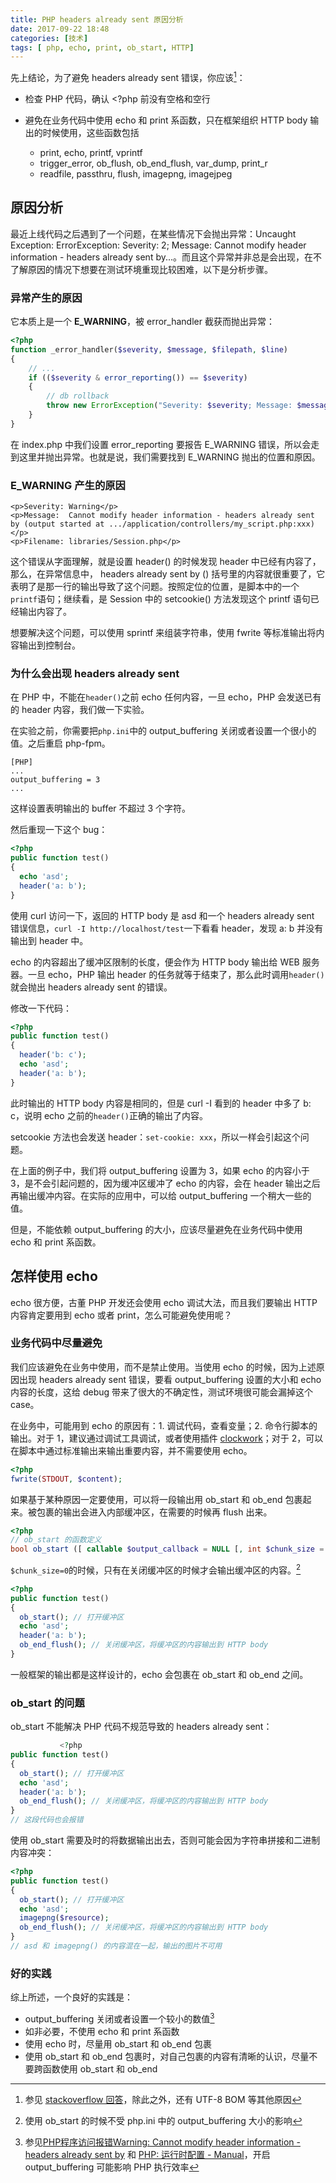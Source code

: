 ```yaml
---
title: PHP headers already sent 原因分析
date: 2017-09-22 18:48
categories: [技术]
tags: [ php, echo, print, ob_start, HTTP]
---
```


先上结论，为了避免 headers already sent 错误，你应该[^1]：

- 检查 PHP 代码，确认 <?php 前没有空格和空行
- 避免在业务代码中使用 echo 和 print 系函数，只在框架组织 HTTP body 输出的时候使用，这些函数包括

  - print, echo, printf, vprintf
  - trigger_error, ob_flush, ob_end_flush, var_dump, print_r
  - readfile, passthru, flush, imagepng, imagejpeg

## 原因分析

最近上线代码之后遇到了一个问题，在某些情况下会抛出异常：Uncaught Exception: ErrorException: Severity: 2; Message: Cannot modify header information - headers already sent by...。而且这个异常并非总是会出现，在不了解原因的情况下想要在测试环境重现比较困难，以下是分析步骤。

### 异常产生的原因

它本质上是一个 **E_WARNING**，被 error_handler 截获而抛出异常：

```php
<?php
function _error_handler($severity, $message, $filepath, $line)
{
    // ...
    if (($severity & error_reporting()) == $severity)
    {
      	// db rollback
        throw new ErrorException("Severity: $severity; Message: $message");
    }
}
```

在 index.php 中我们设置 error_reporting 要报告 E_WARNING 错误，所以会走到这里并抛出异常。也就是说，我们需要找到 E_WARNING 抛出的位置和原因。

### E_WARNING 产生的原因

```php+HTML
<p>Severity: Warning</p>
<p>Message:  Cannot modify header information - headers already sent by (output started at .../application/controllers/my_script.php:xxx)</p>
<p>Filename: libraries/Session.php</p>
```

这个错误从字面理解，就是设置 header() 的时候发现 header 中已经有内容了，那么，在异常信息中， headers already sent by () 括号里的内容就很重要了，它表明了是那一行的输出导致了这个问题。按照定位的位置，是脚本中的一个`printf`语句；继续看，是 Session 中的 setcookie() 方法发现这个 printf 语句已经输出内容了。

想要解决这个问题，可以使用 sprintf 来组装字符串，使用 fwrite 等标准输出将内容输出到控制台。

### 为什么会出现 headers already sent

在 PHP 中，不能在`header()`之前 echo 任何内容，一旦 echo，PHP 会发送已有的 header 内容，我们做一下实验。

在实验之前，你需要把`php.ini`中的 output_buffering 关闭或者设置一个很小的值。之后重启 php-fpm。

```shell
[PHP]
...
output_buffering = 3
...
```

这样设置表明输出的 buffer 不超过 3 个字符。

然后重现一下这个 bug：

```php
<?php
public function test()
{
  echo 'asd';
  header('a: b');
}
```

使用 curl 访问一下，返回的 HTTP body 是 asd 和一个 headers already sent 错误信息，`curl -I http://localhost/test`一下看看 header，发现 a: b 并没有输出到 header 中。

echo 的内容超出了缓冲区限制的长度，便会作为 HTTP body 输出给 WEB 服务器。一旦 echo，PHP 输出 header 的任务就等于结束了，那么此时调用`header()`就会抛出 headers already sent 的错误。

修改一下代码：

```php
<?php
public function test()
{
  header('b: c');
  echo 'asd';
  header('a: b');
}
```

此时输出的 HTTP body 内容是相同的，但是 curl -I 看到的 header 中多了 b: c，说明 echo 之前的`header()`正确的输出了内容。

setcookie 方法也会发送 header：`set-cookie: xxx`，所以一样会引起这个问题。

在上面的例子中，我们将 output_buffering 设置为 3，如果 echo 的内容小于 3，是不会引起问题的，因为缓冲区缓冲了 echo 的内容，会在 header 输出之后再输出缓冲内容。在实际的应用中，可以给 output_buffering 一个稍大一些的值。

但是，不能依赖 output_buffering 的大小，应该尽量避免在业务代码中使用 echo 和 print 系函数。

## 怎样使用 echo

echo 很方便，古董 PHP 开发还会使用 echo 调试大法，而且我们要输出  HTTP 内容肯定要用到 echo 或者 print，怎么可能避免使用呢？

### 业务代码中尽量避免

我们应该避免在业务中使用，而不是禁止使用。当使用 echo 的时候，因为上述原因出现 headers already sent 错误，要看 output_buffering 设置的大小和 echo 内容的长度，这给 debug 带来了很大的不确定性，测试环境很可能会漏掉这个 case。

在业务中，可能用到 echo 的原因有：1. 调试代码，查看变量；2. 命令行脚本的输出。对于 1，建议通过调试工具调试，或者使用插件 [clockwork](https://github.com/itsgoingd/clockwork)；对于 2，可以在脚本中通过标准输出来输出重要内容，并不需要使用 echo。

```php
<?php
fwrite(STDOUT, $content);
```

如果基于某种原因一定要使用，可以将一段输出用 ob_start 和 ob_end 包裹起来。被包裹的输出会进入内部缓冲区，在需要的时候再 flush 出来。

```php
<?php
// ob_start 的函数定义
bool ob_start ([ callable $output_callback = NULL [, int $chunk_size = 0 [, int $flags = PHP_OUTPUT_HANDLER_STDFLAGS ]]])
```

`$chunk_size=0`的时候，只有在关闭缓冲区的时候才会输出缓冲区的内容。[^3]


```php
<?php
public function test()
{
  ob_start(); // 打开缓冲区
  echo 'asd';
  header('a: b');
  ob_end_flush(); // 关闭缓冲区，将缓冲区的内容输出到 HTTP body
}
```

一般框架的输出都是这样设计的，echo 会包裹在 ob_start 和 ob_end 之间。

### ob_start 的问题

ob_start 不能解决 PHP 代码不规范导致的 headers already sent：

```php
           <?php
public function test()
{
  ob_start(); // 打开缓冲区
  echo 'asd';
  header('a: b');
  ob_end_flush(); // 关闭缓冲区，将缓冲区的内容输出到 HTTP body
}
// 这段代码也会报错
```

使用 ob_start 需要及时的将数据输出出去，否则可能会因为字符串拼接和二进制内容冲突：

```php
<?php
public function test()
{
  ob_start(); // 打开缓冲区
  echo 'asd';
  imagepng($resource);
  ob_end_flush(); // 关闭缓冲区，将缓冲区的内容输出到 HTTP body
}
// asd 和 imagepng() 的内容混在一起，输出的图片不可用
```

### 好的实践

综上所述，一个良好的实践是：

- output_buffering 关闭或者设置一个较小的数值[^2]
- 如非必要，不使用 echo 和 print 系函数
- 使用 echo 时，尽量用 ob_start 和 ob_end 包裹
- 使用 ob_start 和 ob_end 包裹时，对自己包裹的内容有清晰的认识，尽量不要跨函数使用 ob_start 和 ob_end

[^1]: 参见 [stackoverflow 回答](https://stackoverflow.com/questions/8028957/how-to-fix-headers-already-sent-error-in-php)，除此之外，还有 UTF-8 BOM 等其他原因
[^2]: 参见[PHP程序访问报错Warning: Cannot modify header information - headers already sent by](https://help.aliyun.com/knowledge_detail/36512.html) 和 [PHP: 运行时配置 - Manual](http://php.net/manual/zh/outcontrol.configuration.php)，开启 output_buffering 可能影响 PHP 执行效率
[^3]: 使用 ob_start 的时候不受 php.ini 中的 output_buffering 大小的影响